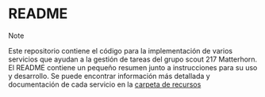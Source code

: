 # README

> [!NOTE]
> Este repositorio contiene el código para la implementación de varios servicios que ayudan a la gestión de tareas del grupo scout 217 Matterhorn. El README contiene un pequeño resumen junto a instrucciones para su uso y desarrollo. Se puede encontrar información más detallada y documentación de cada servicio en la [carpeta de recursos](/res)



